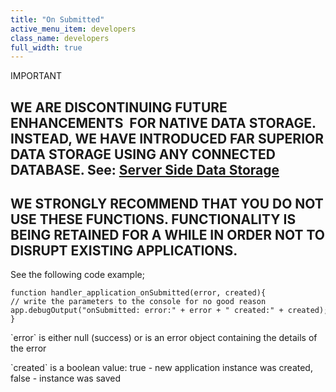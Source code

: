 ```yaml
---
title: "On Submitted"
active_menu_item: developers
class_name: developers
full_width: true
---
```



IMPORTANT

## WE ARE DISCONTINUING FUTURE ENHANCEMENTS  FOR NATIVE DATA STORAGE. INSTEAD, WE HAVE INTRODUCED FAR SUPERIOR DATA STORAGE USING ANY CONNECTED DATABASE. See: [Server Side Data Storage](../../../../../../../../data-storage/server-side-data-storage/index.htm)

## WE STRONGLY RECOMMEND THAT YOU DO NOT USE THESE FUNCTIONS. FUNCTIONALITY IS BEING RETAINED FOR A WHILE IN ORDER NOT TO DISRUPT EXISTING APPLICATIONS.

See the following code example;

    function handler_application_onSubmitted(error, created){
    // write the parameters to the console for no good reason
    app.debugOutput("onSubmitted: error:" + error + " created:" + created);
    }
   

\`error\` is either null (success) or is an error object containing the details of the error

\`created\` is a boolean value: true - new application instance was created, false - instance was saved
